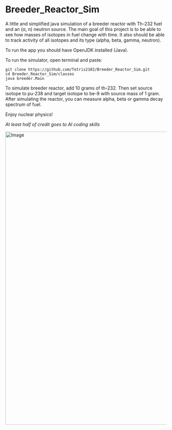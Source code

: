 # Breeder_Reactor_Sim

A little and simplified java simulation of a breeder reactor with Th-232 fuel and an (α, n) neutron source.
The main goal of this project is to be able to see how masses of isotopes in fuel change with time.
It also should be able to track activity of all isotopes and its type (alpha, beta, gamma, neutron).

To run the app you should have OpenJDK installed (Java).

To run the simulator, open terminal and paste:
```
git clone https://github.com/Tetris2102/Breeder_Reactor_Sim.git
cd Breeder_Reactor_Sim/classes
java breeder.Main
```

To simulate breeder reactor, add 10 grams of th-232. Then set source isotope to pu-238 and target isotope to be-9 with source mass of 1 gram.
After simulating the reactor, you can measure alpha, beta or gamma decay spectrum of fuel.

Enjoy nuclear physics!

*At least half of credit goes to AI coding skills*

<img width="1312" height="912" alt="Image" src="https://github.com/user-attachments/assets/7f3721b5-389f-4be3-a47b-71ccfe03491c" />
